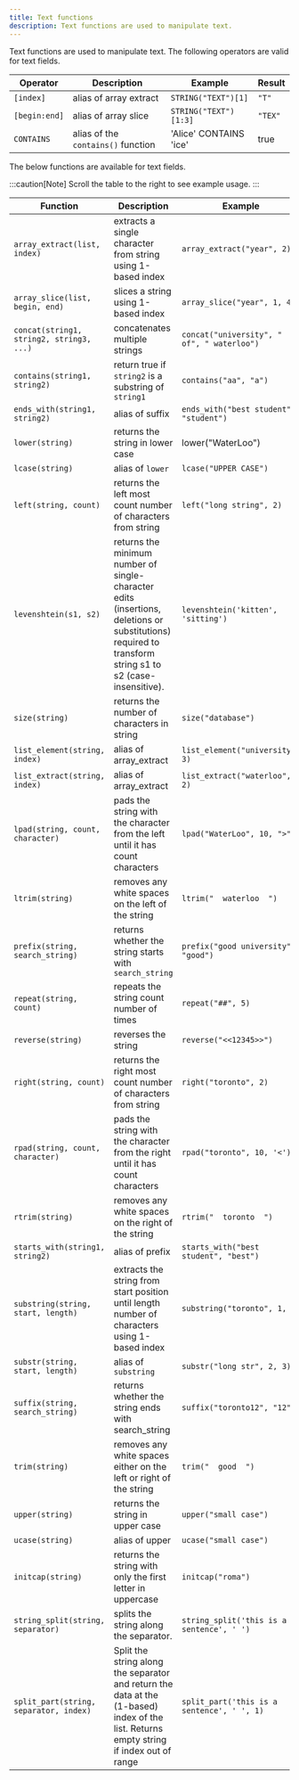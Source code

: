 ```yaml
---
title: Text functions
description: Text functions are used to manipulate text.
---
```


Text functions are used to manipulate text. The following operators are valid for text fields.

| Operator | Description | Example | Result |
| ----------- | ----------- |  ----------- |  ----------- |
| `[index]` | alias of array extract | `STRING("TEXT")[1]` | `"T"` |
| `[begin:end]` | alias of array slice | `STRING("TEXT")[1:3]` | `"TEX"` |
| `CONTAINS`| alias of the `contains()` function | 'Alice' CONTAINS 'ice' | true |

The below functions are available for text fields.

:::caution[Note]
Scroll the table to the right to see example usage.
:::

<div class="scroll-table">

| Function | Description | Example | Result |
| ----------- | ----------- |  ----------- |  ----------- |
| `array_extract(list, index)` | extracts a single character from string using 1-based index | `array_extract("year", 2)` | `"e"` |
| `array_slice(list, begin, end)` | slices a string using 1-based index | `array_slice("year", 1, 4)` | `"year"` |
| `concat(string1, string2, string3, ...)` | concatenates multiple strings | `concat("university", " of", " waterloo")` | `"university of waterloo"` |
| `contains(string1, string2)`| return true if `string2` is a substring of `string1` | `contains("aa", "a")`| true |
| `ends_with(string1, string2)` | alias of suffix | `ends_with("best student", "student")` | `true` |
| `lower(string)` | returns the string in lower case | lower("WaterLoo") | "waterloo" |
| `lcase(string)` | alias of `lower` | `lcase("UPPER CASE")` | `"upper case"` |
| `left(string, count)` | returns the left most count number of characters from string | `left("long string", 2)` | `"lo"` |
| `levenshtein(s1, s2)` | returns the minimum number of single-character edits<br/>(insertions, deletions or substitutions) required to transform<br/>string s1 to s2 (case-insensitive). | `levenshtein('kitten', 'sitting')` | `3` |
| `size(string)` | returns the number of characters in string | `size("database")` | `8` |
| `list_element(string, index)` | alias of array_extract | `list_element("university", 3)` | `"i"` |
| `list_extract(string, index)` | alias of array_extract | `list_extract("waterloo", 2)` | `"a"` |
| `lpad(string, count, character)` | pads the string with the character from the left until it has count characters | `lpad("WaterLoo", 10, ">")` | `">>WaterLoo"` |
| `ltrim(string)` | removes any white spaces on the left of the string | `ltrim("  waterloo  ")` | `"waterloo  "` |
| `prefix(string, search_string)` | returns whether the string starts with `search_string` | `prefix("good university", "good")` | `True` |
| `repeat(string, count)` | repeats the string count number of times | `repeat("##", 5)` | `"##########"` |
| `reverse(string)` | reverses the string | `reverse("<<12345>>")` | `">>54321<<"` |
| `right(string, count)` | returns the right most count number of characters from string | `right("toronto", 2)` | `"to"` |
| `rpad(string, count, character)` | pads the string with the character from the right until it has count characters | `rpad("toronto", 10, '<')` | `"toronto<<<"` |
| `rtrim(string)` | removes any white spaces on the right of the string | `rtrim("  toronto  ")` | `"  toronto"` |
| `starts_with(string1, string2)` | alias of prefix | `starts_with("best student", "best")` | `True` |
| `substring(string, start, length)` | extracts the string from start position until length number of characters using 1-based index | `substring("toronto", 1, 2)` | `"to"` |
| `substr(string, start, length)` | alias of `substring` | `substr("long str", 2, 3)` | `"ong"` |
| `suffix(string, search_string)` | returns whether the string ends with search_string | `suffix("toronto12", "12")` | `True` |
| `trim(string)` | removes any white spaces either on the left or right of the string | `trim("  good  ")` | `"good"` |
| `upper(string)` | returns the string in upper case | `upper("small case")` | `"SMALL CASE"` |
| `ucase(string)` | alias of upper | `ucase("small case")` | `"SMALL CASE"` |
| `initcap(string)` | returns the string with only the first letter in uppercase | `initcap("roma")` | `"Roma"` |
| `string_split(string, separator)` |  splits the string along the separator. | `string_split('this is a sentence', ' ')` | `[this,is,a,sentence]` |
| `split_part(string, separator, index)` | Split the string along the separator and return the data at the (1-based) index of the list. Returns empty string if index out of range | `split_part('this is a sentence', ' ', 1)` | `this` |
</div>
